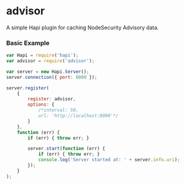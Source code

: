advisor
========
A simple Hapi plugin for caching NodeSecurity Advisory data.


### Basic Example
```javascript
var Hapi = require('hapi');
var advisor = require('advisor');

var server = new Hapi.Server();
server.connection({ port: 8000 });

server.register(
	{
		register: advisor,
	    options: {
	        /*interval: 50,
	        url: 'http://localhost:8000'*/
	    }
	},
	function (err) {
		if (err) { throw err; }

		server.start(function (err) {
			if (err) { throw err; }
            console.log('Server started at: ' + server.info.uri);
		});
	}
);
```
